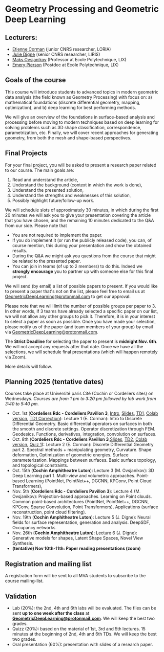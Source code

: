 # Geometry Processing and Geometric Deep Learning

## Lecturers:

- [Etienne Corman](https://members.loria.fr/ECorman/) (junior CNRS researcher, LORIA)
- [Julie Digne](https://liris.cnrs.fr/julie.digne/) (senior CNRS researcher, LIRIS)
- [Maks Ovsjanikov](https://www.lix.polytechnique.fr/~maks/) (Professor at Ecole Polytechnique, LIX)
- [Emery Pierson](https://daidedou.github.io) (Postdoc at Ecole Polytechnique, LIX)

## Goals of the course

 This course will introduce students to advanced topics in modern geometric data analysis (the field known as Geometry Processing) with focus on: 
a) mathematical foundations (discrete differential geometry, mapping, optimization), and 
b) deep learning for best performing methods. 


We will give an overview of the foundations in surface-based analysis and processing before moving to modern techniques based on deep learning for solving problems such as 3D shape classification, correspondence, parametrization, etc. Finally, we will cover recent approaches for generating geometry, from both the mesh and shape-based perspectives.

## Final Projects

For your final project, you will be asked to present a research paper related to our course. The main goals are:
1. Read and understand the article,
2. Understand the background (context in which the work is done),
3. Understand the presented solution,
4. Understand the strengths and weaknesses of this solution,
5. Possibly highlight future/follow-up work.

We will schedule slots of approximately 30 minutes, in which during the first 20 minutes we will ask you to give your presentation covering the article that you have chosen, and the remaining 10 minutes dedicated to the Q&A from our side. Please note that
- You are not required to implement the paper.
- If you do implement it (or run the publicly released code), you can, of course mention, this during your presentation and show the obtained results.
- During the Q&A we might ask you questions from the course that might be related to the presented paper.
- You can join in teams (of up to 2 members) to do this. Indeed we **strongly encourage** you to partner up with someone else for this final project.

We will send (by email) a list of possible papers to present. If you would like to present a paper that's not on the list, please feel free to email us at GeometricDeepLearning@protonmail.com to get our approval. 

Please note that we will limit the number of possible groups per paper to 3. In other words, if 3 teams have already selected a specific paper on our list, we will not allow any other groups to pick it. Therefore, it is in your interest to select a paper as soon as possible. Once you have made your selection, please notify us of the paper (and team members of your group) by email via GeometricDeepLearning@protonmail.com.

The **Strict Deadline** for selecting the paper to present is **midnight Nov. 6th**. We will not accept any requests after that date. Once we have all the selections, we will schedule final presentations (which will happen remotely via Zoom).

More details will follow.

<!--The list of papers is available at this [link](https://docs.google.com/document/d/1iVGCgSMZf_lFjlYCdPU__8Tux8y1pf-TiKqnVniCATA/edit?tab=t.0).

The papers have been selected and the final schedule is ready! You can find the schedule at this [link](https://docs.google.com/document/d/15WPGpft7smMMixXV0LAlb3y_Sby5Kkoh_1I_-6mz7nE/edit?tab=t.0).
 Please follow the instructions below (in addition of the other instructions above):
- Presentations should last 20 minutes, there will be a limited tolerance if you are late, as the schedule is tight.
- There will be 5 minutes of questions, either on the paper or on some concepts seen during the course.
- The presentations should be in english
- We ask you to join the zoom link only 5 minutes before the start of your time slot, and to be on time to respect everyone's schedule.

Don't hesitate to let us know if you have any questions or comments.-->


## Planning 2025 (tentative dates)

Courses take place at Université paris Cité (Cochin or Cordeliers sites) on Wednesdays. *Courses are from 1 pm to 3:20 pm followed by lab work from 3:40 to 5:40 pm.*

- Oct. 1st (**Cordeliers Rdc - Cordeliers Pavillon 3**, [Intro](https://members.loria.fr/ECorman/mva_geom/MVA_Course_Introduction.pdf), [Slides](https://members.loria.fr/ECorman/mva_geom/MVA_lecture1.pdf), [TD1](https://members.loria.fr/ECorman/mva_geom/TD1.zip), [Colab version](https://colab.research.google.com/drive/1qUBrdEXiUEsRJpgVUMrrwkceoz7QnMB1?usp=sharing), [TD1 Correction](https://members.loria.fr/ECorman/mva_geom/TD1_correction.ipynb)): Lecture 1 (E. Corman): Intro to Discrete Differential Geometry. Basic differential operators on surfaces in both the smooth and discrete settings. Operator discretization through FEM. Geodesics. Functions, derivatives, integration, convolution on surfaces.
- Oct. 8th (**Cordeliers Rdc - Cordeliers Pavillon 3**,[Slides](https://members.loria.fr/ECorman/mva_geom/MVA_lecture2.pdf), [TD2](https://members.loria.fr/ECorman/mva_geom/TD2.ipynb), [Colab version](https://colab.research.google.com/drive/1Mpy5uCqA_zM7P-tCpTqTM5oHr0MgH2Yx?usp=sharing), [Quiz 1](https://surveyjs.io/published?id=349f91ad-bb37-4f5d-918c-efb38c06f044)): Lecture 2 (E. Corman):  Discrete Differential Geometry part 2. Spectral methods + manipulating geometry, Curvature. Shape deformation, Optimization of geometric energies. Surface parameterization. Mappings between surfaces. Basic surface topology, and topological constraints.
- Oct. 15th (**Cochin Amphitheatre Luton**): Lecture 3 (M. Ovsjanikov): 3D Deep Learning part 1. Multi-view and volumetric approaches. Point-based Learning (PointNet, PointNet++, DGCNN, KPConv, Point Cloud Transformers),
- Nov. 5th (**Cordeliers Rdc - Cordeliers Pavillon 3**): Lecture 4 (M. Ovsjanikov): Projection-based approaches. Learning on Point clouds. Common point-based architectures (PointNet, PointNet++, DGCNN, KPConv, Sparse Convolution, Point Transformers). Applications (surface reconstruction, point cloud filtering).
- Nov. 19th (**Cochin Amphitheatre Luton**): Lecture 5 (J. Digne): Neural fields for surface representation, generation and analysis. DeepSDF, Occupancy networks.
- Nov. 26th (**Cochin Amphitheatre Luton**): Lecture 6 (J. Digne): Generative models for shapes, Latent Shape Spaces, Novel View Synthesis.
- **(tentative) Nov 10th-11th: Paper reading presentations (zoom)**


## Registration and mailing list
A registration form will be sent to all MVA students to subscribe to the course mailing-list.

## Validation
- Lab (20%): the 2nd, 4th and 6th labs will be evaluated. The files can be sent **up to one week after the class** at **GeometricDeepLearning@protonmail.com**. We will keep the best two grades.
- Quizz (20%): based on the material of 1st, 3rd and 5th lectures. 15 minutes at the beginning of 2nd, 4th and 6th TDs. We will keep the best two grades.
- Oral presentation (60%): presentation with slides of a research paper.
